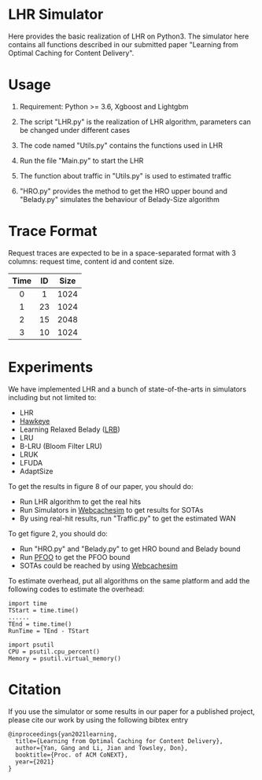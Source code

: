 # LHR Simulator
Here provides the basic realization of LHR on Python3. The simulator here contains all functions described in our submitted paper "Learning from Optimal Caching for Content Delivery".


# Usage
1. Requirement: Python >= 3.6, Xgboost and Lightgbm

2. The script "LHR.py" is the realization of LHR algorithm, parameters can be changed under different cases

3. The code named "Utils.py" contains the functions used in LHR

4. Run the file "Main.py" to start the LHR

5. The function about traffic in "Utils.py" is used to estimated traffic

6. "HRO.py" provides the method to get the HRO upper bound and "Belady.py" simulates the behaviour of Belady-Size algorithm

# Trace Format
Request traces are expected to be in a space-separated format with 3 columns: request time, content id and content size.

| Time | ID | Size |
|:----:|:----:|:----:|
| 0 | 1 | 1024 |
| 1 | 23 | 1024 |
| 2 | 15 | 2048 |
| 3 | 10 | 1024 |


# Experiments
We have implemented LHR and a bunch of state-of-the-arts in simulators including but not limited to:
- LHR
- [Hawkeye](https://ieeexplore.ieee.org/document/7551384/) 
- Learning Relaxed Belady ([LRB](https://www.usenix.org/conference/nsdi20/accepted-papers))
- LRU
- B-LRU (Bloom Filter LRU)
- LRUK
- LFUDA
- AdaptSize

To get the results in figure 8 of our paper, you should do:
- Run LHR algorithm to get the real hits
- Run Simulators in [Webcachesim](https://github.com/sunnyszy/lrb) to get results for SOTAs
- By using real-hit results, run "Traffic.py" to get the estimated WAN


To get figure 2, you should do:
- Run "HRO.py" and "Belady.py" to get HRO bound and Belady bound
- Run [PFOO](https://github.com/dasebe/optimalwebcaching) to get the PFOO bound
- SOTAs could be reached by using [Webcachesim](https://github.com/sunnyszy/lrb)

To estimate overhead, put all algorithms on the same platform and add the following codes to estimate the overhead:
```
import time
TStart = time.time()
......
TEnd = time.time()
RunTime = TEnd - TStart

import psutil
CPU = psutil.cpu_percent()
Memory = psutil.virtual_memory()
```

# Citation
If you use the simulator or some results in our paper for a published project, please cite our work by using the following bibtex entry

```
@inproceedings{yan2021learning,
  title={Learning from Optimal Caching for Content Delivery},
  author={Yan, Gang and Li, Jian and Towsley, Don},
  booktitle={Proc. of ACM CoNEXT},
  year={2021}
}
```





